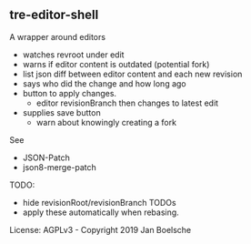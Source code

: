 tre-editor-shell
---

 A wrapper around editors
- watches revroot under edit
- warns if editor content is outdated (potential fork)
- list json diff between editor content and each new revision
- says who did the change and how long ago
- button to apply changes.
  - editor revisionBranch then changes to latest edit
- supplies save button
  - warn about knowingly creating a fork

See
- JSON-Patch
- json8-merge-patch

TODO:
- hide revisionRoot/revisionBranch TODOs
- apply these automatically when rebasing.


License: AGPLv3 - Copyright 2019 Jan Boelsche
